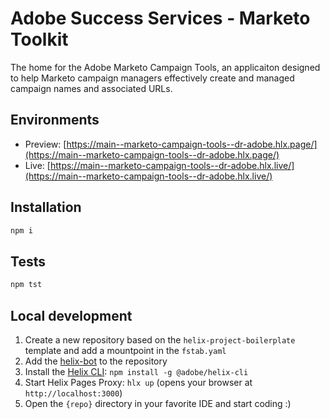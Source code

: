 # Adobe Success Services - Marketo Toolkit
The home for the Adobe Marketo Campaign Tools, an applicaiton designed to help Marketo campaign managers effectively create and managed campaign names and associated URLs.

## Environments
- Preview: [https://main--marketo-campaign-tools--dr-adobe.hlx.page/](https://main--marketo-campaign-tools--dr-adobe.hlx.page/)
- Live: [https://main--marketo-campaign-tools--dr-adobe.hlx.live/](https://main--marketo-campaign-tools--dr-adobe.hlx.live/)

## Installation

```sh
npm i
```

## Tests

```sh
npm tst
```

## Local development

1. Create a new repository based on the `helix-project-boilerplate` template and add a mountpoint in the `fstab.yaml`
1. Add the [helix-bot](https://github.com/apps/helix-bot) to the repository
1. Install the [Helix CLI](https://github.com/adobe/helix-cli): `npm install -g @adobe/helix-cli`
1. Start Helix Pages Proxy: `hlx up` (opens your browser at `http://localhost:3000`)
1. Open the `{repo}` directory in your favorite IDE and start coding :)
